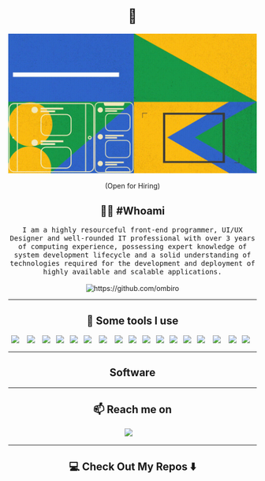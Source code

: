 <!--
**ombiro/ombiro** is a ✨ _special_ ✨ repository because its `README.md` (this file) appears on my GitHub profile.
--->  

<h1 align="center"> 👋 </h1>
<div align="center">
  <img src="https://github.com/ombiro/ombiro/blob/master/images/giphy.gif" alt="header"/>
</div>
<p align="center"> (Open for Hiring)</p>

<h2 align="center"> 👨‍💻 #Whoami</h2>
<p align="center">
  <samp>I am a highly resourceful front-end programmer, UI/UX Designer and well-rounded IT professional with over 3 years of computing experience, possessing expert knowledge of system development lifecycle and a solid understanding of technologies required for the development and deployment of highly available and scalable applications.
  </samp>
  <br> <br>
  <img src="https://komarev.com/ghpvc/?username=ileriayo" alt="https://github.com/ombiro" />
</p>

<hr>

<h2 align="center"> 🔭 Some tools I use</h2>
<p align="center">
  <img src="https://img.shields.io/badge/-JavaScript-black?style=flat-square&logo=javascript" />&nbsp;&nbsp;&nbsp;
  <img src="https://img.shields.io/badge/-HTML5-E34F26?style=flat-square&logo=html5&logoColor=white" />&nbsp;&nbsp;&nbsp;
  <img src="https://img.shields.io/badge/-CSS3-1572B6?style=flat-square&logo=css3" />&nbsp;&nbsp;
  <img src ="https://img.shields.io/badge/-Python-black?style=flat-square&logo=Python" />&nbsp;&nbsp;
  <img src="https://img.shields.io/badge/-React-black?style=flat-square&logo=react" />&nbsp;&nbsp;
  <img src="https://img.shields.io/badge/-Bootstrap-563D7C?style=flat-square&logo=bootstrap" />&nbsp;&nbsp;&nbsp;
  <img src="https://img.shields.io/badge/-MySQL-black?style=flat-square&logo=mysql" />&nbsp;&nbsp;&nbsp;
  <img src="https://img.shields.io/badge/-Digital%20Ocean-darkblue?style=flat-square&logo=digitalocean" />&nbsp;&nbsp;
  <img src ="https://img.shields.io/badge/Amazon%20AWS-232F3E?style=flat-square&logo=amazon-aws" />&nbsp;&nbsp;
  <img src="https://img.shields.io/badge/Microsoft%20Azure-232F7E?style=flat-square&logo=microsoft-azure" />&nbsp;&nbsp;
  <img src="https://img.shields.io/badge/Google%20Cloud-black?style=flat-square&logo=google-cloud" />&nbsp;&nbsp;
  <img src ="https://img.shields.io/badge/-Git-white?style=flat-square&logo=git" />&nbsp;&nbsp;
  <img src="https://img.shields.io/badge/-GitHub-181717?style=flat-square&logo=github" />&nbsp;&nbsp;
  <img src="https://img.shields.io/badge/-GitLab-FCA121?style=flat-square&logo=gitlab" />&nbsp;&nbsp;&nbsp;
  <img src="https://img.shields.io/badge/-HTML5-E34F26?style=flat-square&logo=html5&logoColor=white" />&nbsp;&nbsp;&nbsp;
  <img src="https://img.shields.io/badge/-CSS3-1572B6?style=flat-square&logo=css3" />&nbsp;&nbsp;
  <img src ="https://img.shields.io/badge/-Python-black?style=flat-square&logo=Python" />&nbsp;&nbsp;
</p>

<hr>

<h2 align="center"> Software </h2>


<hr>

<h2  align="center">📫 Reach me on</h2>
<p align="center">
  <a href="mailto:daltonombiro8@gmail.com?subject=Hello%20Ileri,%20From%20Github"><img src="https://img.shields.io/badge/gmail-%23D14836.svg?&style=for-the-badge&logo=gmail&logoColor=white" /></a>&nbsp;&nbsp;&nbsp;&nbsp;
</p>

<hr>

<h2  align="center">💻 Check Out My Repos ⬇️ </h2>
